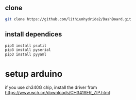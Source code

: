 ## clone 
```bash
git clone https://github.com/lithiumhydride2/DashBoard.git
```
## install dependices
```bash
pip3 install psutil
pip3 install pyserial
pip3 install pyyaml
```

# setup arduino
if you use ch340G chip, install the driver from https://www.wch.cn/downloads/CH341SER_ZIP.html